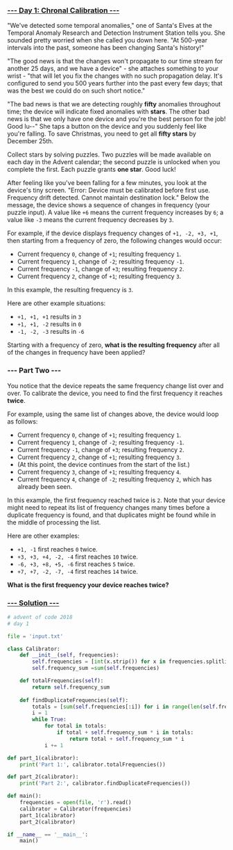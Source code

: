 ### [--- Day 1: Chronal Calibration ---](https://adventofcode.com/2018/day/1)

"We've detected some temporal anomalies," one of Santa's Elves at the Temporal Anomaly Research and Detection Instrument Station tells you. She sounded pretty worried when she called you down here. "At 500-year intervals into the past, someone has been changing Santa's history!"

"The good news is that the changes won't propagate to our time stream for another 25 days, and we have a device" - she attaches something to your wrist - "that will let you fix the changes with no such propagation delay. It's configured to send you 500 years further into the past every few days; that was the best we could do on such short notice."

"The bad news is that we are detecting roughly **fifty** anomalies throughout time; the device will indicate fixed anomalies with **stars**. The other bad news is that we only have one device and you're the best person for the job! Good lu--" She taps a button on the device and you suddenly feel like you're falling. To save Christmas, you need to get all **fifty stars** by December 25th.

Collect stars by solving puzzles. Two puzzles will be made available on each day in the Advent calendar; the second puzzle is unlocked when you complete the first. Each puzzle grants **one star**. Good luck!

After feeling like you've been falling for a few minutes, you look at the device's tiny screen. "Error: Device must be calibrated before first use. Frequency drift detected. Cannot maintain destination lock." Below the message, the device shows a sequence of changes in frequency (your puzzle input). A value like `+6` means the current frequency increases by `6`; a value like `-3` means the current frequency decreases by `3`.

For example, if the device displays frequency changes of `+1, -2, +3, +1`, then starting from a frequency of zero, the following changes would occur:

 - Current frequency  `0`, change of `+1`; resulting frequency  `1`.
 - Current frequency  `1`, change of `-2`; resulting frequency `-1`.
 - Current frequency `-1`, change of `+3`; resulting frequency  `2`.
 - Current frequency  `2`, change of `+1`; resulting frequency  `3`.

In this example, the resulting frequency is `3`.

Here are other example situations:

 - `+1, +1, +1` results in  `3`
 - `+1, +1, -2` results in  `0`
 - `-1, -2, -3` results in `-6`

Starting with a frequency of zero, **what is the resulting frequency** after all of the changes in frequency have been applied?

### --- Part Two ---

You notice that the device repeats the same frequency change list over and over. To calibrate the device, you need to find the first frequency it reaches **twice**.

For example, using the same list of changes above, the device would loop as follows:

 - Current frequency  `0`, change of `+1`; resulting frequency  `1`.
 - Current frequency  `1`, change of `-2`; resulting frequency `-1`.
 - Current frequency `-1`, change of `+3`; resulting frequency  `2`.
 - Current frequency  `2`, change of `+1`; resulting frequency  `3`.
 - (At this point, the device continues from the start of the list.)
 - Current frequency  `3`, change of `+1`; resulting frequency  `4`.
 - Current frequency  `4`, change of `-2`; resulting frequency  `2`, which has already been seen.

In this example, the first frequency reached twice is `2`. Note that your device might need to repeat its list of frequency changes many times before a duplicate frequency is found, and that duplicates might be found while in the middle of processing the list.

Here are other examples:

 - `+1, -1` first reaches `0` twice.
 - `+3, +3, +4, -2, -4` first reaches `10` twice.
 - `-6, +3, +8, +5, -6` first reaches `5` twice.
 - `+7, +7, -2, -7, -4` first reaches `14` twice.

**What is the first frequency your device reaches twice?**

### [--- Solution ---](day-01.py)

```Python
# advent of code 2018
# day 1

file = 'input.txt'

class Calibrator:
    def __init__(self, frequencies):
        self.frequencies = [int(x.strip()) for x in frequencies.splitlines()]
        self.frequency_sum =sum(self.frequencies)

    def totalFrequencies(self):
        return self.frequency_sum
    
    def findDuplicateFrequencies(self):
        totals = [sum(self.frequencies[:i]) for i in range(len(self.frequencies))]
        i = 1
        while True:
            for total in totals:
                if total + self.frequency_sum * i in totals:
                    return total + self.frequency_sum * i
            i += 1

def part_1(calibrator):
    print('Part 1:', calibrator.totalFrequencies())

def part_2(calibrator):
    print('Part 2:', calibrator.findDuplicateFrequencies())

def main():
    frequencies = open(file, 'r').read()
    calibrator = Calibrator(frequencies)
    part_1(calibrator)
    part_2(calibrator)

if __name__ == '__main__':
    main()
```